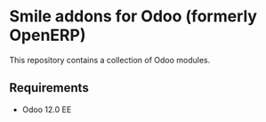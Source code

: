 Smile addons for Odoo (formerly OpenERP)
========================

This repository contains a collection of Odoo modules.

Requirements
------------------------

* Odoo 12.0 EE
